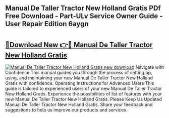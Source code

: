 ## Manual De Taller Tractor New Holland Gratis PDf Free Download - Part-ULv Service Owner Guide - User Repair Edition 6aygn

# <h2><a href="http://bc87802.oget.top/?id=Manual+De+Taller+Tractor+New+Holland+Gratis">🔗Download New 👉🔴 Manual De Taller Tractor New Holland Gratis</a></h2>

[![Manual De Taller Tractor New Holland Gratis new download](https://i.imgur.com/5g1atiW.png)](http://bc87802.oget.top/?id=Manual+De+Taller+Tractor+New+Holland+Gratis)
Navigate with Confidence This manual guides you through the process of setting up, using, and maintaining your new Manual De Taller Tractor New Holland Gratis with confidence. Operating Instructions for Advanced Users This guide is tailored to experienced users of your new Manual De Taller Tractor New Holland Gratis. Experience the possibilities of list of features with your new Manual De Taller Tractor New Holland Gratis. Please Keep Us Updated Manual De Taller Tractor New Holland Gratis. Share your feedback and suggestions to help us improve our products and services.
